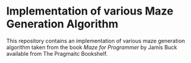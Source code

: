 # Implementation of various Maze Generation Algorithm

This repository contains an implementation of various maze generation
algorithm taken from the book *Maze for Programmer* by Jamis Buck
available from The Pragmaitc Bookshelf.
